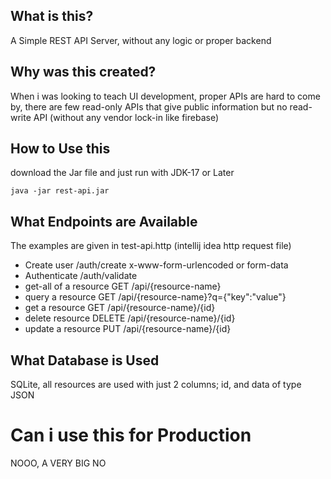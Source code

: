 What is this?
-
A Simple REST API Server, without any logic or proper backend

Why was this created?
-

When i was looking to teach UI development, proper APIs are hard to come by, there are few read-only APIs that give public information
but no read-write API (without any vendor lock-in like firebase)

How to Use this
-

download the Jar file and just run with JDK-17 or Later

`java -jar rest-api.jar`

What Endpoints are Available
-

The examples are given in test-api.http (intellij idea http request file)

* Create user /auth/create x-www-form-urlencoded or form-data
* Authenticate /auth/validate
* get-all of a resource GET /api/{resource-name}
* query a resource GET /api/{resource-name}?q={"key":"value"}
* get a resource GET /api/{resource-name}/{id}
* delete resource DELETE /api/{resource-name}/{id}
* update a resource PUT /api/{resource-name}/{id}

What Database is Used
-

SQLite, all resources are used with just 2 columns; id, and data of type JSON

Can i use this for Production
=
NOOO, A VERY BIG NO
